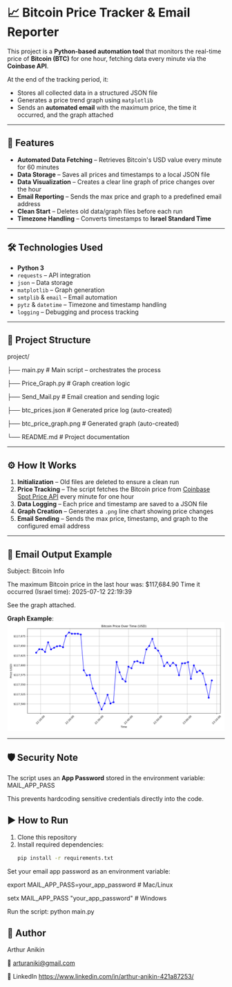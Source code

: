 # 📈 Bitcoin Price Tracker & Email Reporter

This project is a **Python-based automation tool** that monitors the real-time price of **Bitcoin (BTC)** for one hour, fetching data every minute via the **Coinbase API**.  

At the end of the tracking period, it:
- Stores all collected data in a structured JSON file
- Generates a price trend graph using `matplotlib`
- Sends an **automated email** with the maximum price, the time it occurred, and the graph attached

---

## 🚀 Features
- **Automated Data Fetching** – Retrieves Bitcoin's USD value every minute for 60 minutes
- **Data Storage** – Saves all prices and timestamps to a local JSON file
- **Data Visualization** – Creates a clear line graph of price changes over the hour
- **Email Reporting** – Sends the max price and graph to a predefined email address
- **Clean Start** – Deletes old data/graph files before each run
- **Timezone Handling** – Converts timestamps to **Israel Standard Time**

---

## 🛠️ Technologies Used
- **Python 3**
- `requests` – API integration
- `json` – Data storage
- `matplotlib` – Graph generation
- `smtplib` & `email` – Email automation
- `pytz` & `datetime` – Timezone and timestamp handling
- `logging` – Debugging and process tracking

---

## 📂 Project Structure
project/

├── main.py # Main script – orchestrates the process

├── Price_Graph.py # Graph creation logic

├── Send_Mail.py # Email creation and sending logic

├── btc_prices.json # Generated price log (auto-created)

├── btc_price_graph.png # Generated graph (auto-created)

└── README.md # Project documentation


---

## ⚙️ How It Works
1. **Initialization** – Old files are deleted to ensure a clean run
2. **Price Tracking** – The script fetches the Bitcoin price from [Coinbase Spot Price API](https://developers.coinbase.com/api/v2#get-spot-price) every minute for one hour
3. **Data Logging** – Each price and timestamp are saved to a JSON file
4. **Graph Creation** – Generates a `.png` line chart showing price changes
5. **Email Sending** – Sends the max price, timestamp, and graph to the configured email address

---

## 📧 Email Output Example
Subject: Bitcoin Info

The maximum Bitcoin price in the last hour was: $117,684.90
Time it occurred (Israel time): 2025-07-12 22:19:39

See the graph attached.


**Graph Example**:
![graph preview](btc_price_graph.png)

---

## 🛡️ Security Note
The script uses an **App Password** stored in the environment variable: MAIL_APP_PASS

This prevents hardcoding sensitive credentials directly into the code.

## ▶️ How to Run
1. Clone this repository
2. Install required dependencies:
   ```bash
   pip install -r requirements.txt

Set your email app password as an environment variable:

export MAIL_APP_PASS=your_app_password   # Mac/Linux

setx MAIL_APP_PASS "your_app_password"   # Windows

Run the script: python main.py




## 👤 Author

Arthur Anikin

📧 arturaniki@gmail.com

💼 LinkedIn https://www.linkedin.com/in/arthur-anikin-421a87253/






